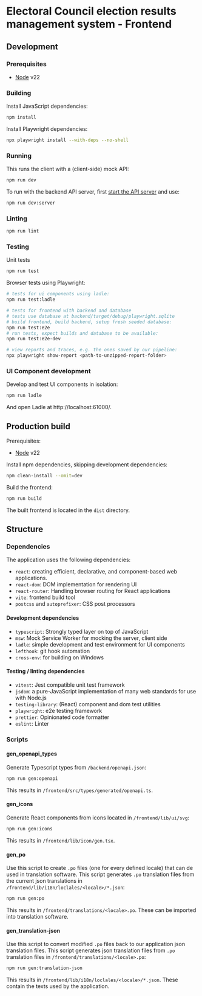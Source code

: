 # Electoral Council election results management system - Frontend

## Development

### Prerequisites

- [Node](https://nodejs.org) v22

### Building

Install JavaScript dependencies:

```sh
npm install
```

Install Playwright dependencies:

```sh
npx playwright install --with-deps --no-shell
```

### Running

This runs the client with a (client-side) mock API:

```sh
npm run dev
```

To run with the backend API server, first [start the API server](../backend/README.md#running) and use:

```sh
npm run dev:server
```

### Linting

```sh
npm run lint
```

### Testing

Unit tests

```sh
npm run test
```

Browser tests using Playwright:

```sh
# tests for ui components using ladle:
npm run test:ladle

# tests for frontend with backend and database
# tests use database at backend/target/debug/playwright.sqlite
# build frontend, build backend, setup fresh seeded database:
npm run test:e2e
# run tests, expect builds and database to be available:
npm run test:e2e-dev

# view reports and traces, e.g. the ones saved by our pipeline:
npx playwright show-report <path-to-unzipped-report-folder>
```

### UI Component development

Develop and test UI components in isolation:

```sh
npm run ladle
```

And open Ladle at http://localhost:61000/.

## Production build

Prerequisites:

- [Node](https://nodejs.org) v22

Install npm dependencies, skipping development dependencies:

```sh
npm clean-install --omit=dev
```

Build the frontend:

```sh
npm run build
```

The built frontend is located in the `dist` directory.

## Structure

### Dependencies

The application uses the following dependencies:

- `react`: creating efficient, declarative, and component-based web applications.
- `react-dom`: DOM implementation for rendering UI
- `react-router`: Handling browser routing for React applications
- `vite`: frontend build tool
- `postcss` and `autoprefixer`: CSS post processors

#### Development dependencies

- `typescript`: Strongly typed layer on top of JavaScript
- `msw`: Mock Service Worker for mocking the server, client side
- `ladle`: simple development and test environment for UI components
- `lefthook`: git hook automation
- `cross-env`: for building on Windows

#### Testing / linting dependencies

- `vitest`: Jest compatible unit test framework
- `jsdom`: a pure-JavaScript implementation of many web standards for use with Node.js
- `testing-library`: (React) component and dom test utilities
- `playwright`: e2e testing framework
- `prettier`: Opinionated code formatter
- `eslint`: Linter

### Scripts

#### gen_openapi_types

Generate Typescript types from `/backend/openapi.json`:

```sh
npm run gen:openapi
```

This results in `/frontend/src/types/generated/openapi.ts`.

#### gen_icons

Generate React components from icons located in `/frontend/lib/ui/svg`:

```sh
npm run gen:icons
```

This results in `/frontend/lib/icon/gen.tsx`.

#### gen_po

Use this script to create `.po` files (one for every defined locale) that can de used in translation software.
This script generates `.po` translation files from the current json translations in `/frontend/lib/i18n/loclales/<locale>/*.json`:

```sh
npm run gen:po
```

This results in `/frontend/translations/<locale>.po`. These can be imported into translation software.

#### gen_translation-json

Use this script to convert modified `.po` files back to our application json translation files.
This script generates json translation files from `.po` translation files in `/frontend/translations/<locale>.po`:

```sh
npm run gen:translation-json
```

This results in `/frontend/lib/i18n/loclales/<locale>/*.json`. These contain the texts used by the application.
